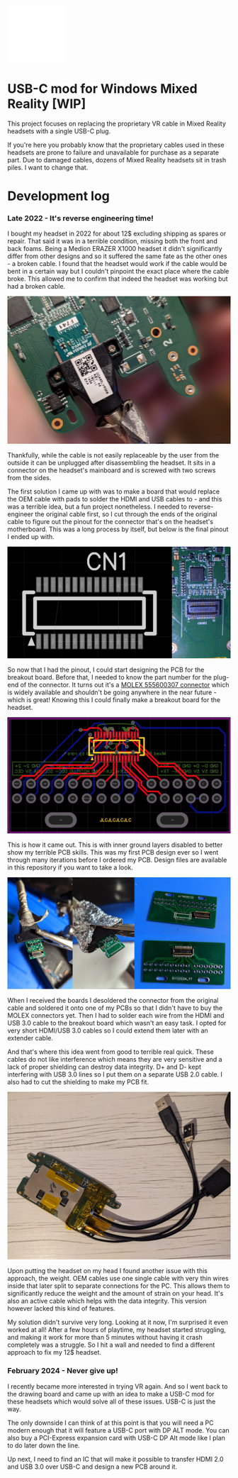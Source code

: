 <img src='img/logo.png' width=128>

# USB-C mod for Windows Mixed Reality [WIP]
This project focuses on replacing the proprietary VR cable in Mixed Reality headsets with a single USB-C plug.

If you're here you probably know that the proprietary cables used in these headsets are prone to failure and unavailable for purchase as a separate part.
Due to damaged cables, dozens of Mixed Reality headsets sit in trash piles. I want to change that.

# Development log

### Late 2022 - It's reverse engineering time!

I bought my headset in 2022 for about 12$ excluding shipping as spares or repair. That said it was in a terrible condition, missing both the front and back foams. Being a Medion ERAZER X1000 headset it didn't significantly differ from other designs and so it suffered the same fate as the other ones - a broken cable.
I found that the headset would work if the cable would be bent in a certain way but I couldn't pinpoint the exact place where the cable broke. This allowed me to confirm that indeed the headset was working but had a broken cable.

![](img/oemcable.jpg)

Thankfully, while the cable is not easily replaceable by the user from the outside it can be unplugged after disassembling the headset. It sits in a connector on the headset's mainboard and is screwed with two screws from the sides.

The first solution I came up with was to make a board that would replace the OEM cable with pads to solder the HDMI and USB cables to - and this was a terrible idea, but a fun project nonetheless.
I needed to reverse-engineer the original cable first, so I cut through the ends of the original cable to figure out the pinout for the connector that's on the headset's motherboard. This was a long process by itself, but below is the final pinout I ended up with.

![](img/connector-pinout.jpg)

So now that I had the pinout, I could start designing the PCB for the breakout board. Before that, I needed to know the part number for the plug-end of the connector.
It turns out it's a [MOLEX 555600307 connector](https://www.lcsc.com/product-detail/Mezzanine-Connectors-Board-to-Board_MOLEX-555600307_C505285.html) which is widely available and shouldn't be going anywhere in the near future - which is great! Knowing this I could finally make a breakout board for the headset.

![](img/v1pcb.jpg)

This is how it came out. This is with inner ground layers disabled to better show my terrible PCB skills. This was my first PCB design ever so I went through many iterations before I ordered my PCB. Design files are available in this repository if you want to take a look.

![](img/v1pcb_assembly.jpg)

When I received the boards I desoldered the connector from the original cable and soldered it onto one of my PCBs so that I didn't have to buy the MOLEX connectors yet.
Then I had to solder each wire from the HDMI and USB 3.0 cable to the breakout board which wasn't an easy task. I opted for very short HDMI/USB 3.0 cables so I could extend them later with an extender cable.

And that's where this idea went from good to terrible real quick. These cables do not like interference which means they are very sensitive and a lack of proper shielding can destroy data integrity.
D+ and D- kept interfering with USB 3.0 lines so I put them on a separate USB 2.0 cable. I also had to cut the shielding to make my PCB fit.

![Fnal version of the breakout board before assembly.](img/v1.jpg)

Upon putting the headset on my head I found another issue with this approach, the weight. OEM cables use one single cable with very thin wires inside that later split to separate connections for the PC. This allows them to significantly reduce the weight and the amount of strain on your head.
It's also an active cable which helps with the data integrity. This version however lacked this kind of features.

My solution didn't survive very long. Looking at it now, I'm surprised it even worked at all! After a few hours of playtime, my headset started struggling, and making it work for more than 5 minutes without having it crash completely was a struggle.
So I hit a wall and needed to find a different approach to fix my 12$ headset.

### February 2024 - Never give up!

I recently became more interested in trying VR again. And so I went back to the drawing board and came up with an idea to make a USB-C mod for these headsets which would solve all of these issues. USB-C is just the way. 

The only downside I can think of at this point is that you will need a PC modern enough that it will feature a USB-C port with DP ALT mode.
You can also buy a PCI-Express expansion card with USB-C DP Alt mode like I plan to do later down the line.

Up next, I need to find an IC that will make it possible to transfer HDMI 2.0 and USB 3.0 over USB-C and design a new PCB around it.


